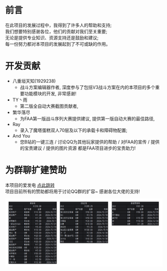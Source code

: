 # 前言

在此项目的发展过程中，我得到了许多人的帮助和支持;  
我们想要特别感谢各位，他们的贡献对我们至关重要;  
无论是提供专业知识、资源支持还是鼓励和建议;   
每一份努力都对本项目的发展起到了不可或缺的作用。

# 开发贡献

* 八重垣天知(1929238)
  * 战斗方案编辑器作者, 深度参与了包括V3战斗方案在内的本项目的多个重要功能模块的开发, 非常感谢!
* TY丶雨
  * 第二版全自动大赛截图贡献者,
* 繁华落尽
  * 为FAA第一版战斗序列大赛提供建议, 提供第一版自动大赛的最佳路径,
* Ray
  * 录入了魔塔蛋糕双人70层及以下的承载卡和障碍物配置;
* And You
    * 您B站的一键三连 / 讨论QQ为其他玩家提供的帮助 / 对FAA的宣传 / 提供的宝贵建议 / 提供的图片资源 都是FAA项目进步的宝贵助力!

# 为群聊扩建赞助

本项目的爱发电 [点此跳转](https://afdian.net/a/zssy_faa)   
项目目前所有的赞助都将用于讨论QQ群的扩容~ 感谢各位大佬的支持!

![致谢名单.png](致谢名单.png)